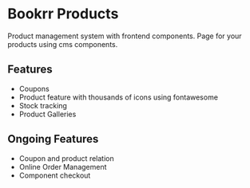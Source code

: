 
# Bookrr Products
Product management system with frontend components.
Page for your products using cms components.

## Features
* Coupons
* Product feature with thousands of icons using fontawesome
* Stock tracking
* Product Galleries

## Ongoing Features
* Coupon and product relation
* Online Order Management
* Component checkout